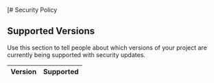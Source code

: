 [# Security Policy

## Supported Versions

Use this section to tell people about which versions of your project are
currently being supported with security updates.

| Version | Supported          |
| ------- | -------